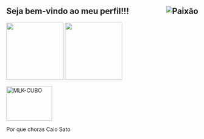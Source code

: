 ## Seja bem-vindo ao meu perfil!!! <img align="right" alt="Paixão"  src="https://visitor-badge.glitch.me/badge?page_id=paixaoS2">
<div>
  <img height="150em" src="https://github-readme-stats.vercel.app/api?username=paixaoS2&show_icons=true&theme=dracula&include_all_commits=true&count_private=true"/>
  <img height="150em" src="https://github-readme-stats.vercel.app/api/top-langs/?username=paixaoS2&layout=compact&langs_count=10&theme=dracula"/>
</div>

 <a href="https://www.youtube.com/MulekedoCuboMágico" target="_blank"> <img align="center" alt="MLK-CUBO" height="90" width="120" src="https://123marcas.com.br/wp-content/uploads/2016/11/rubik.gif"></a>

<p>Por que choras Caio Sato</p>
